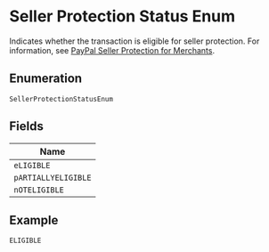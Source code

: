 
# Seller Protection Status Enum

Indicates whether the transaction is eligible for seller protection. For information, see [PayPal Seller Protection for Merchants](https://www.paypal.com/us/webapps/mpp/security/seller-protection).

## Enumeration

`SellerProtectionStatusEnum`

## Fields

| Name |
|  --- |
| `eLIGIBLE` |
| `pARTIALLYELIGIBLE` |
| `nOTELIGIBLE` |

## Example

```
ELIGIBLE
```

